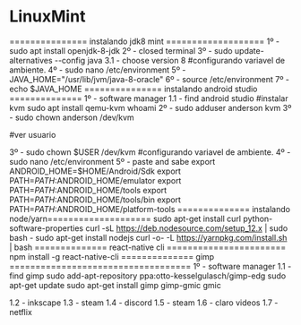 # LinuxMint
=============== instalando jdk8 mint ===================
1º - sudo apt install openjdk-8-jdk
2º - closed terminal
3º - sudo update-alternatives --config java
  3.1 - choose version 8
  #configurando variavel de ambiente.
4º - sudo nano /etc/environment
5º - JAVA_HOME="/usr/lib/jvm/java-8-oracle"
6º - source /etc/environment
7º - echo $JAVA_HOME
=============== instalando android studio ==============
1º - software manager 
  1.1 - find android studio
  #instalar kvm
  sudo apt install qemu-kvm
  whoami
2º - sudo adduser anderson kvm
3º - sudo chown anderson /dev/kvm

  #ver usuario

3º - sudo chown $USER /dev/kvm
  #configurando variavel de ambiente.
4º - sudo nano /etc/environment
5º - paste and sabe
export ANDROID_HOME=$HOME/Android/Sdk
export PATH=$PATH:$ANDROID_HOME/emulator
export PATH=$PATH:$ANDROID_HOME/tools
export PATH=$PATH:$ANDROID_HOME/tools/bin
export PATH=$PATH:$ANDROID_HOME/platform-tools
============== instalando node/yarn====================
sudo apt-get install curl python-software-properties
curl -sL https://deb.nodesource.com/setup_12.x | sudo bash -
sudo apt-get install nodejs
curl -o- -L https://yarnpkg.com/install.sh | bash
============== react-native cli =======================
npm install -g react-native-cli 
============== gimp ===================================
1º - software manager 
  1.1 - find gimp
  sudo add-apt-repository ppa:otto-kesselgulasch/gimp-edg
  sudo apt-get update
  sudo apt-get install gimp gimp-gmic gmic
  
  1.2 - inkscape
  1.3 - steam
  1.4 - discord
  1.5 - steam
  1.6 - claro videos
  1.7 - netflix
  
